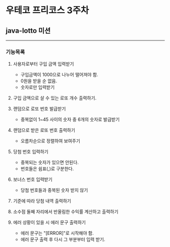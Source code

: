 # 우테코 프리코스 3주차 

## java-lotto 미션

---

### 기능목록

1. 사용자로부터 구입 금액 입력받기

    + 구입금액이 1000으로 나누어 떨어져야 함. 
    + 0원을 받을 순 없음.
    + 숫자로만 입력받기

2. 구입 금액으로 살 수 있는 로또 개수 출력하기.

3. 랜덤으로 로또 번호 발급받기

    + 중복없이 1~45 사이의 숫자 중 6개의 숫자로 발급받기

4. 랜덤으로 받은 로또 번호 출력하기

    + 오름차순으로 정렬하여 보여주기

5. 당첨 번호 입력하기

    + 중복되는 숫자가 있으면 안된다.
    + 번호들은 쉼표(,)로 구분한다.

6. 보너스 번호 입력받기

    + 당첨 번호들과 중복된 숫자 받지 않기

7. 기준에 따라 당첨 내역 출력하기

8. 소수점 둘째 자리에서 반올림한 수익률 계산하고 출력하기

9. 에러 상황이 있을 시 에러 문구 출력하기
    + 에러 문구는 "[ERROR]"로 시작해야 함.
    + 에러 문구 출력 후 다시 그 부분부터 입력 받기.